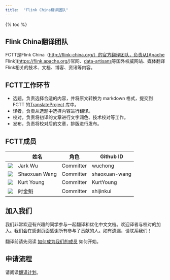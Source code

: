 ```yaml
---
title:  "Flink China翻译团队"
---
```


{% toc %}

## Flink China翻译团队

FCTT是Flink China（http://flink-china.org/）的官方翻译团队，负责从[Apache Flink](https://flink.apache.org/)官网、[data-artisans](https://data-artisans.com/)等国外权威网站、媒体翻译Flink相关的技术、文档、博客、资讯等内容。

## FCTT工作环节

- 选题，负责选择合适的内容，并将原文转换为 markdown 格式，提交到 FCTT 的[TranslateProject](https://github.com/flink-china/flink-web) 库中。
- 译者，负责从选题中选择内容进行翻译。
- 校对，负责将初译的文章进行文字润色、技术校对等工作。
- 发布，负责将校对后的文章，排版进行发布。

## FCTT成员
<table class="table table-striped">
  <thead>
    <th class="text-center"></th>
    <th class="text-center">姓名</th>
    <th class="text-center">角色</th>
    <th class="text-center">Github ID</th>
  </thead>
  <tr>
    <td class="text-center"><img src="https://avatars1.githubusercontent.com/u/5378924?s=50"></td>
    <td class="text-center">Jark Wu</td>
    <td class="text-center">Committer</td>
    <td class="text-center">wuchong</td>
  </tr>
  <tr>
    <td class="text-center"><img src="https://avatars3.githubusercontent.com/u/9400874?s=50"></td>
    <td class="text-center">Shaoxuan Wang</td>
    <td class="text-center">Committer</td>
    <td class="text-center">shaoxuan-wang</td>
  </tr>
  <tr>
    <td class="text-center"><img src="https://avatars0.githubusercontent.com/u/955396?s=50"></td>
    <td class="text-center">Kurt Young</td>
    <td class="text-center">Committer</td>
    <td class="text-center">KurtYoung</td>
  </tr>
  <tr>
    <td class="text-center"><img src="https://avatars3.githubusercontent.com/u/648508?s=50&v=4"></td>
    <td class="text-center">时金魁</td>
    <td class="text-center">Committer</td>
    <td class="text-center">shijinkui</td>
  </tr>
</table>


## 加入我们

我们非常欢迎有兴趣的同学参与一起翻译和优化中文文档。欢迎译者与校对的加入。我们会在感谢页面感谢所有参与了贡献的人。如有遗漏，请联系我们！

翻译前请先阅读 [如何成为我们的成员](https://github.com/flink-china/Flink-China-Translate-Team-/wiki/1.-%E5%A6%82%E4%BD%95%E6%88%90%E4%B8%BA%E6%88%91%E4%BB%AC%E7%9A%84%E6%88%90%E5%91%98) 如何开始。

## 申请流程
请阅读[翻译计划](https://github.com/flink-china/Flink-China-Translate-Team-)。
